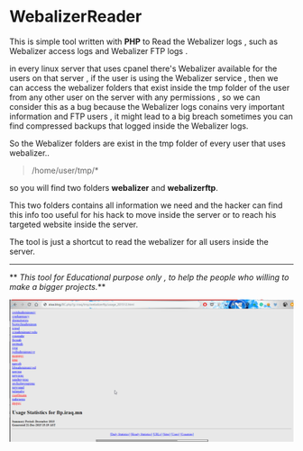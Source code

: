 # WebalizerReader
This is simple tool written with **PHP** to Read the Webalizer logs , such as Webalizer access logs and Webalizer FTP  logs .

in every linux server that uses cpanel there's Webalizer available for the users on that server , if the user is using the Webalizer service , then we can access the webalizer folders that exist inside the tmp folder of the user from any other user on the server with any permissions , so we can consider this as a bug because the Webalizer logs conains very important information and FTP users , it might lead to a big breach sometimes you can find compressed backups that logged inside the Webalizer logs.

So the Webalizer folders are exist in the tmp folder of every user that uses webalizer..

> /home/user/tmp/*

so you will find two folders **webalizer** and **webalizerftp**.

This two folders contains all information we need and the hacker can find this info too useful for his hack to move inside the server or to reach his targeted website inside the server.


The tool is just a shortcut to read the webalizer for all users inside the server.

------------


**
*This tool for Educational purpose only , to help the people who willing to make a bigger projects.***

[![webalizerreader](https://raw.githubusercontent.com/Alaa-abdulridha/WebalizerReader/master/webalizer.png "webalizerreader")](https://raw.githubusercontent.com/Alaa-abdulridha/WebalizerReader/master/webalizer.png "webalizerreader")

